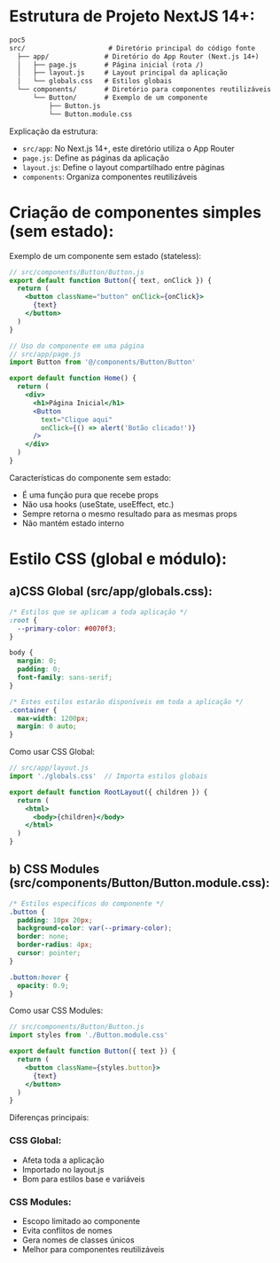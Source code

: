 # Estrutura de Projeto NextJS 14+:

``` txt
poc5
src/                     # Diretório principal do código fonte
  ├── app/              # Diretório do App Router (Next.js 14+)
  │   ├── page.js       # Página inicial (rota /)
  │   ├── layout.js     # Layout principal da aplicação
  │   └── globals.css   # Estilos globais
  └── components/       # Diretório para componentes reutilizáveis
      └── Button/       # Exemplo de um componente
          ├── Button.js
          └── Button.module.css
```

Explicação da estrutura:
* `src/app`: No Next.js 14+, este diretório utiliza o App Router
* ``page.js``: Define as páginas da aplicação
* ``layout.js``: Define o layout compartilhado entre páginas
* `components`: Organiza componentes reutilizáveis

# Criação de componentes simples (sem estado):

Exemplo de um componente sem estado (stateless):

``` jsx
// src/components/Button/Button.js
export default function Button({ text, onClick }) {
  return (
    <button className="button" onClick={onClick}>
      {text}
    </button>
  )
}

// Uso do componente em uma página
// src/app/page.js
import Button from '@/components/Button/Button'

export default function Home() {
  return (
    <div>
      <h1>Página Inicial</h1>
      <Button 
        text="Clique aqui" 
        onClick={() => alert('Botão clicado!')} 
      />
    </div>
  )
}
```

Características do componente sem estado:

* É uma função pura que recebe props
* Não usa hooks (useState, useEffect, etc.)
* Sempre retorna o mesmo resultado para as mesmas props
* Não mantém estado interno

# Estilo CSS (global e módulo):

## a)CSS Global (src/app/globals.css):

``` css
/* Estilos que se aplicam a toda aplicação */
:root {
  --primary-color: #0070f3;
}

body {
  margin: 0;
  padding: 0;
  font-family: sans-serif;
}

/* Estes estilos estarão disponíveis em toda a aplicação */
.container {
  max-width: 1200px;
  margin: 0 auto;
}
```

Como usar CSS Global:

``` jsx
// src/app/layout.js
import './globals.css'  // Importa estilos globais

export default function RootLayout({ children }) {
  return (
    <html>
      <body>{children}</body>
    </html>
  )
}
```
## b) CSS Modules (src/components/Button/Button.module.css):

``` css
/* Estilos específicos do componente */
.button {
  padding: 10px 20px;
  background-color: var(--primary-color);
  border: none;
  border-radius: 4px;
  cursor: pointer;
}

.button:hover {
  opacity: 0.9;
}
```

Como usar CSS Modules:

``` jsx
// src/components/Button/Button.js
import styles from './Button.module.css'

export default function Button({ text }) {
  return (
    <button className={styles.button}>
      {text}
    </button>
  )
}
```

Diferenças principais:

### CSS Global:

* Afeta toda a aplicação
* Importado no layout.js
* Bom para estilos base e variáveis


### CSS Modules:

* Escopo limitado ao componente
* Evita conflitos de nomes
* Gera nomes de classes únicos
* Melhor para componentes reutilizáveis
